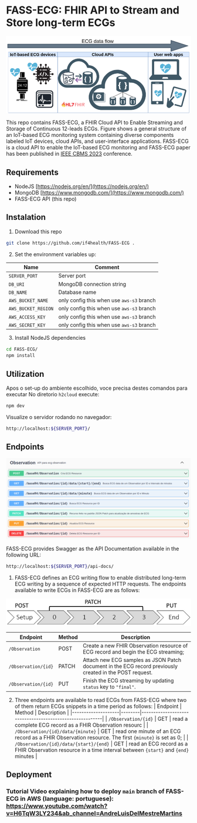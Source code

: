 # FASS-ECG: FHIR API to Stream and Store long-term ECGs
  
![A general structure for streaming an ECG on the internet containing multiple and diverse IoT devices, cloud APIs, and user applications.](./img/fass-ecg-overview.png)

This repo contains FASS-ECG, a FHIR Cloud API to Enable Streaming and Storage of Continuous 12-leads ECGs. Figure shows a general structure of an IoT-based ECG monitoring system containing diverse components labeled IoT devices, cloud APIs, and user-interface applications. FASS-ECG is a cloud API to enable the IoT-based ECG monitoring and FASS-ECG paper has been published in [IEEE CBMS 2023](https://2023.cbms-conference.org/) conference.


## Requirements
- NodeJS [https://nodejs.org/en/](https://nodejs.org/en/)
- MongoDB [https://www.mongodb.com/](https://www.mongodb.com/)
- FASS-ECG API (this repo)


## Instalation
1. Download this repo
```sh
git clone https://github.com/if4health/FASS-ECG .
```
2. Set the environment variables up:

| Name | Comment |
|------|-----------|
| `SERVER_PORT` | Server port |
| `DB_URI` | MongoDB connection string |
| `DB_NAME` | Database name |
| `AWS_BUCKET_NAME` | only config this when use `aws-s3` branch |
| `AWS_BUCKET_REGION` | only config this when use `aws-s3` branch |
| `AWS_ACCESS_KEY` | only config this when use `aws-s3` branch |
| `AWS_SECRET_KEY` | only config this when use `aws-s3` branch |


3. Install NodeJS dependencies 
```sh
cd FASS-ECG/
npm install
```


## Utilization
Apos o set-up do ambiente escolhido, voce precisa destes comandos para executar
No diretorio `h2cloud` execute:
```sh
npm dev
```
Visualize o servidor rodando no navegador:
```sh
http://localhost:${SERVER_PORT}/
```
## Endpoints
![FASS-ECG Swagger.](./img/fass-ecg-swagger.png)

FASS-ECG provides Swagger as the API Documentation available in the following URL:
```sh
http://localhost:${SERVER_PORT}/api-docs/
```
1. FASS-ECG defines an ECG writing flow to enable distributed long-term ECG writing by a sequence of expected HTTP requests. The endpoints available to write ECGs in FASS-ECG are as follows:

![ECG writing flow estblished in FASS-ECG.](./img/fass-ecg-writing-flow.jpg)

| Endpoint               | Method | Description                                         |
|--------------------|--------|---------------------------------------------------------|
| `/Observation` | POST | Create a new FHIR Observation resource of ECG record and begin the ECG streaming; |
| `/Observation/{id}` | PATCH | Attach new ECG samples as JSON Patch document in the ECG record previously created in the POST request. |
| `/Observation/{id}` | PUT | Finish the ECG streaming by updating `status` key to `"final"`. |

2. Three endpoints are available to read ECGs from FASS-ECG where two of them return ECGs snippets in a time period as follows:
| Endpoint               | Method | Description                                         |
|--------------------|--------|---------------------------------------------------------|
| `/Observation/{id}` | GET | read a complete ECG record as a FHIR Observation resourc |
| `/Observation/{id}/data/{minute}` | GET | read one minute of an ECG record as a FHIR Observation resource. The first `{minute}` is set as 0; |
| `/Observation/{id}/data/{start}/{end}` | GET | read an ECG record as a FHIR Observation resource in a time interval between `{start}` and `{end}` minutes |

## Deployment
### Tutorial Video explaining how to deploy `main` branch of FASS-ECG in AWS (language: portuguese): https://www.youtube.com/watch?v=H6TqW3LY234&ab_channel=AndreLuisDelMestreMartins